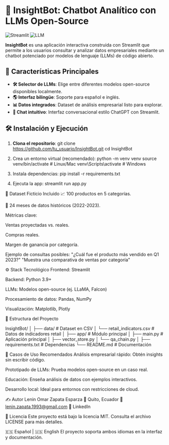 # 🚀 InsightBot: Chatbot Analítico con LLMs Open-Source

![Streamlit](https://img.shields.io/badge/Streamlit-FF4B4B?style=for-the-badge&logo=Streamlit&logoColor=white)
![LLM](https://img.shields.io/badge/LLM-Open_Source-7F52FF?style=for-the-badge)

**InsightBot** es una aplicación interactiva construida con Streamlit que permite a los usuarios consultar y analizar datos empresariales mediante un chatbot potenciado por modelos de lenguaje (LLMs) de código abierto.

## 🌟 Características Principales

- **🛠️ Selector de LLMs**: Elige entre diferentes modelos open-source disponibles localmente.
- **🌎 Interfaz bilingüe**: Soporte para español e inglés.
- **📊 Datos integrados**: Dataset de análisis empresarial listo para explorar.
- **💬 Chat intuitivo**: Interfaz conversacional estilo ChatGPT con Streamlit.

## 🛠️ Instalación y Ejecución

1. **Clona el repositorio**:
   git clone https://github.com/tu_usuario/InsightBot.git
   cd InsightBot


2. Crea un entorno virtual (recomendado):
   python -m venv venv
   source venv/bin/activate  # Linux/Mac
   venv\Scripts\activate    # Windows

3. Instala dependencias:
   pip install -r requirements.txt

4. Ejecuta la app:
   streamlit run app.py

📂 Dataset Ficticio Incluido
📈 100 productos en 5 categorías.

📅 24 meses de datos históricos (2022-2023).

Métricas clave:

Ventas proyectadas vs. reales.

Compras reales.

Margen de ganancia por categoría.

Ejemplo de consultas posibles:
"¿Cuál fue el producto más vendido en Q1 2023?"
"Muestra una comparativa de ventas por categoría"

⚙️ Stack Tecnológico
Frontend: Streamlit

Backend: Python 3.9+

LLMs: Modelos open-source (ej. LLaMA, Falcon)

Procesamiento de datos: Pandas, NumPy

Visualización: Matplotlib, Plotly

🌳 Estructura del Proyecto

InsightBot/
│
├── data/ # Dataset en CSV
│ └── retail_indicators.csv # Datos de indicadores retail
│
├── app/ # Módulo principal
│ ├── main.py # Aplicación principal
│ ├── vector_store.py 
│ └── qa_chain.py 
│
├── requirements.txt # Dependencias
└── README.md # Documentación

💼 Casos de Uso Recomendados
Análisis empresarial rápido: Obtén insights sin escribir código.

Prototipado de LLMs: Prueba modelos open-source en un caso real.

Educación: Enseña análisis de datos con ejemplos interactivos.

Desarrollo local: Ideal para entornos con restricciones de cloud.

✍️ Autor
Lenin Omar Zapata Esparza
📍 Quito, Ecuador
📧 lenin.zapata.1993@gmail.com
🔗 LinkedIn

📜 Licencia
Este proyecto está bajo la licencia MIT. Consulta el archivo LICENSE para más detalles.

🇪🇸 Español | 🇺🇸 English
El proyecto soporta ambos idiomas en la interfaz y documentación.
